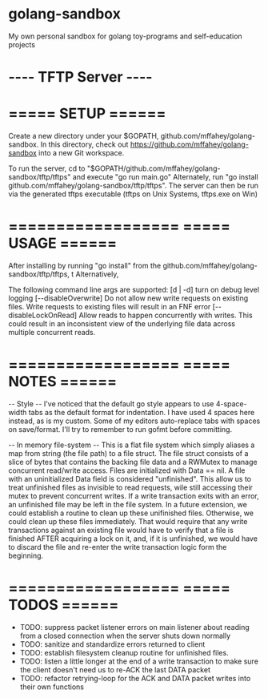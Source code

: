 # golang-sandbox
My own personal sandbox for golang toy-programs and self-education projects

---- TFTP Server ----
==================
===== SETUP ======
==================

Create a new directory under your $GOPATH, github.com/mffahey/golang-sandbox.  In this directory, check out https://github.com/mffahey/golang-sandbox into a new Git workspace.

To run the server, cd to "$GOPATH/github.com/mffahey/golang-sandbox/tftp/tftps" and execute "go run main.go"
Alternately, run "go install github.com/mffahey/golang-sandbox/tftp/tftps". The server can then be run via the generated tftps executable (tftps on Unix Systems, tftps.exe on Win)

==================
===== USAGE ======
==================
After installing by running "go install" from the github.com/mffahey/golang-sandbox/tftp/tftps, t
Alternatively, 

The following command line args are supported:
[d | -d] turn on debug level logging
[--disableOverwrite]  Do not allow new write requests on existing files. Write requests to existing files will result in an FNF error
[--disableLockOnRead]  Allow reads to happen concurrently with writes. This could result in an inconsistent view of the underlying file data across multiple concurrent reads.

==================
===== NOTES ======
==================
-- Style --
I've noticed that the default go style appears to use 4-space-width tabs as the default format for indentation.  I have used 4 spaces here instead, as is my custom. Some of my editors auto-replace tabs with spaces on save/format. I'll try to remember to run gofmt before committing.

-- In memory file-system --
This is a flat file system which simply aliases a map from string (the file path) to a file struct.
The file struct consists of a slice of bytes that contains the backing file data and a RWMutex to manage concurrent read/write access.
Files are initialized with Data == nil. A file with an uninitialized Data field is considered "unfinished". This allow us to treat unfinished files as invisible to read requests, wile still accessing their mutex to prevent concurrent writes.
If a write transaction exits with an error, an unfinished file may be left in the file system. In a future extension, we could establish a routine to clean up these unifinished files. Otherwise, we could clean up these files immediately. That would require that any write transactions against an existing file would have to verify that a file is finished AFTER acquiring a lock on it, and, if it is unfinished, we would have to discard the file and re-enter the write transaction logic form the beginning.

==================
===== TODOS ======
==================
* TODO: suppress packet listener errors on main listener about reading from a closed connection when the server shuts down normally
* TODO: sanitize and standardize errors returned to client
* TODO: establish filesystem cleanup routine for unfinished files.
* TODO: listen a little longer at the end of a write transaction to make sure the client doesn't need us to re-ACK the last DATA packet
* TODO: refactor retrying-loop for the ACK and DATA packet writes into their own functions
